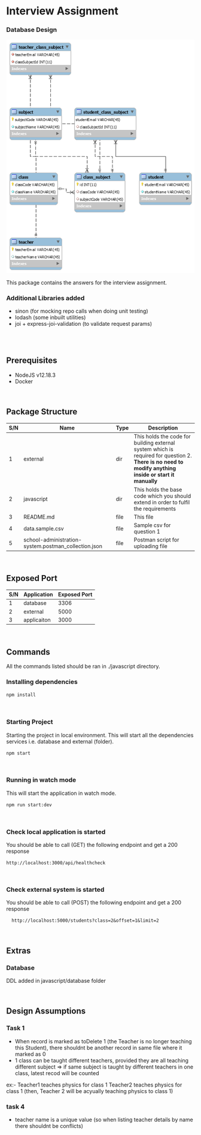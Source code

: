 # Interview Assignment

### Database Design

![alt text](ERP.png "ER Diagram")

This package contains the answers  for the interview assignment.<br>
### Additional Libraries added
- sinon (for mocking repo calls when doing unit testing)
- lodash (some inbuilt utilities)
- joi + express-joi-validation (to validate request params)
<br>
<br>


## Prerequisites
- NodeJS v12.18.3
- Docker

<br>

## Package Structure
| S/N | Name | Type | Description |
|-----|------|------|-------------|
| 1 | external | dir | This holds the code for building external system which is required for question 2.<br><b>There is no need to modify anything inside or start it manually</b>
| 2 | javascript | dir | This holds the base code which you should extend in order to fulfil the requirements |
| 3 | README.md | file | This file |
| 4 | data.sample.csv | file | Sample csv for question 1 |
| 5 | school-administration-system.postman_collection.json | file | Postman script for uploading file |

<br>

## Exposed Port
| S/N | Application | Exposed Port |
|-----|-------------|--------------|
| 1 | database | 3306 |
| 2 | external | 5000 |
| 3 | applicaiton | 3000 |

<br>

## Commands
All the commands listed should be ran in ./javascript directory.

### Installing dependencies
```bash
npm install
```

<br>

### Starting Project
Starting the project in local environment.
This will start all the dependencies services i.e. database and external (folder).
```bash
npm start
```

<br>

### Running in watch mode
This will start the application in watch mode.
```bash
npm run start:dev
```

<br>

### Check local application is started
You should be able to call (GET) the following endpoint and get a 200 response

```
http://localhost:3000/api/healthcheck
```

<br>

### Check external system is started
You should be able to call (POST) the following endpoint and get a 200 response
```
  http://localhost:5000/students?class=2&offset=1&limit=2
```

<br>

## Extras

### Database
DDL added in javascript/database folder

<br>

## Design Assumptions

### Task 1
- When record is marked as toDelete 1 (the Teacher is no longer teaching this Student), there shouldnt be another record in same file where it marked as 0
- 1 class can be taught different teachers, provided they are all teaching different subject => if same subject is taught by different teachers in one class, latest recod will be counted

ex:- Teacher1 teaches physics for class 1
     Teacher2 teaches physics for class 1  (then, Teacher 2 will be acyually teaching physics to class 1)

### task 4
- teacher name is a unique value (so when listing teacher details by name there shouldnt be conflicts)
